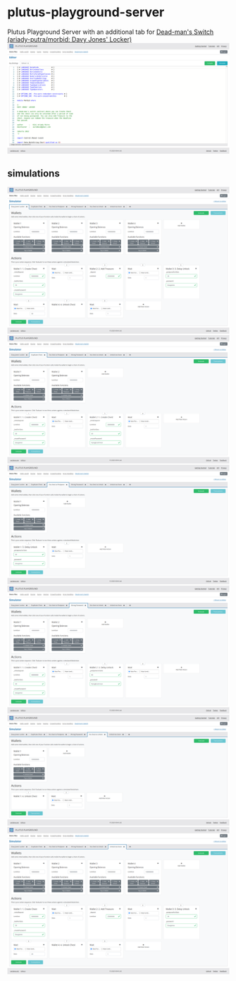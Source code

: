 # plutus-playground-server
Plutus Playground Server with an additional tab for [Dead-man's Switch (ariady-putra/morbid: Davy Jones' Locker)](https://github.com/ariady-putra/morbid)
<img src="screenshots/0_DeadManSwitch.png"/>

## simulations
<img src="screenshots/1_DavyJonesLocker.png"/>
<img src="screenshots/2_DuplicateChest.png"/>
<img src="screenshots/3_NoChestToPostpone.png"/>
<img src="screenshots/4_WrongPassword.png"/>
<img src="screenshots/5_NoChestToUnlock.png"/>
<img src="screenshots/6_UnlockTooSoon.png"/>
